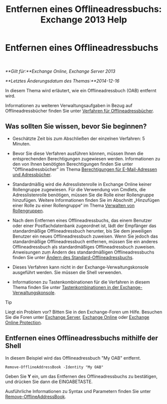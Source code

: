 ﻿---
title: 'Entfernen eines Offlineadressbuchs: Exchange 2013 Help'
TOCTitle: Entfernen eines Offlineadressbuchs
ms:assetid: d69f1e8a-b3cb-4739-90cd-85ea450d06f3
ms:mtpsurl: https://technet.microsoft.com/de-de/library/Bb124744(v=EXCHG.150)
ms:contentKeyID: 50476818
ms.date: 04/24/2018
mtps_version: v=EXCHG.150
ms.translationtype: HT
---

# Entfernen eines Offlineadressbuchs

 

_**Gilt für:**Exchange Online, Exchange Server 2013_

_**Letztes Änderungsdatum des Themas:**2014-12-16_

In diesem Thema wird erläutert, wie ein Offlineadressbuch (OAB) entfernt wird.

Informationen zu weiteren Verwaltungsaufgaben in Bezug auf Offlineadressbücher finden Sie unter [Verfahren für Offlineadressbücher](offline-address-book-procedures-exchange-2013-help.md).

## Was sollten Sie wissen, bevor Sie beginnen?

  - Geschätzte Zeit bis zum Abschließen der einzelnen Verfahren: 5 Minuten.

  - Bevor Sie diese Verfahren ausführen können, müssen Ihnen die entsprechenden Berechtigungen zugewiesen werden. Informationen zu den von Ihnen benötigten Berechtigungen finden Sie unter "Offlineadressbücher" im Thema [Berechtigungen für E-Mail-Adressen und Adressbücher](email-address-and-address-book-permissions-exchange-2013-help.md).

  - Standardmäßig wird die Adresslistenrolle in Exchange Online keiner Rollengruppe zugewiesen. Für die Verwendung von Cmdlets, die Adresslistenrolle benötigen, müssen Sie die Rolle einer Rollengruppe hinzufügen. Weitere Informationen finden Sie im Abschnitt „Hinzufügen einer Rolle zu einer Rollengruppe“ im Thema [Verwalten von Rollengruppen](manage-role-groups-exchange-2013-help.md).

  - Nach dem Entfernen eines Offlineadressbuchs, das einem Benutzer oder einer Postfachdatenbank zugeordnet ist, lädt der Empfänger das standardmäßige Offlineadressbuch herunter, bis Sie dem jeweiligen Benutzer ein neues Offlineadressbuch zuweisen. Wenn Sie jedoch das standardmäßige Offlineadressbuch entfernen, müssen Sie ein anderes Offlineadressbuch als standardmäßiges Offlineadressbuch zuweisen. Anweisungen zum Ändern des standardmäßigen Offlineadressbuchs finden Sie unter [Ändern des Standard-Offlineadressbuchs](change-the-default-offline-address-book-exchange-2013-help.md).

  - Dieses Verfahren kann nicht in der Exchange-Verwaltungskonsole ausgeführt werden. Sie müssen die Shell verwenden.

  - Informationen zu Tastenkombinationen für die Verfahren in diesem Thema finden Sie unter [Tastenkombinationen in der Exchange-Verwaltungskonsole](keyboard-shortcuts-in-the-exchange-admin-center-exchange-online-protection-help.md).


> [!TIP]
> Liegt ein Problem vor? Bitten Sie in den Exchange-Foren um Hilfe. Besuchen Sie die Foren unter <A href="https://go.microsoft.com/fwlink/p/?linkid=60612">Exchange Server</A>, <A href="https://go.microsoft.com/fwlink/p/?linkid=267542">Exchange Online</A> oder <A href="https://go.microsoft.com/fwlink/p/?linkid=285351">Exchange Online Protection</A>.



## Entfernen eines Offlineadressbuchs mithilfe der Shell

In diesem Beispiel wird das Offlineadressbuch "My OAB" entfernt.

    Remove-OfflineAddressBook -Identity "My OAB"

Geben Sie **Y** ein, um das Entfernen des Offlineadressbuchs zu bestätigen, und drücken Sie dann die EINGABETASTE.

Ausführliche Informationen zu Syntax und Parametern finden Sie unter [Remove-OfflineAddressBook](https://technet.microsoft.com/de-de/library/bb123594\(v=exchg.150\)).

